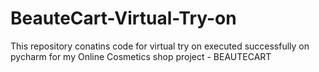 # BeauteCart-Virtual-Try-on
This repository conatins code for virtual try on executed successfully on pycharm for my Online Cosmetics shop project - BEAUTECART
